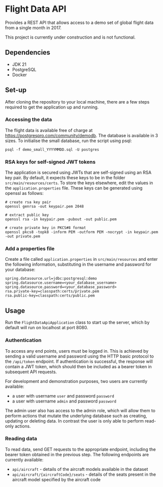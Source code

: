 # Flight Data API

Provides a REST API that allows access to a demo set of global flight data from a single month in 2017.

This project is currently under construction and is not functional.

## Dependencies

- JDK 21
- PostgreSQL
- Docker

## Set-up

After cloning the repository to your local machine, there are a few steps required to get the application up and running.

### Accessing the data

The flight data is available free of charge at https://postgrespro.com/community/demodb. The database is available in 3 sizes. To initialise the small database, run the script using psql:

```shell
psql -f demo_small_YYYYMMDD.sql -U postgres
```

### RSA keys for self-signed JWT tokens

The application is secured using JWTs that are self-signed using an RSA key pair. By default, it expects these keys to be in the folder `src/main/resources/certs`. To store the keys elsewhere, edit the values in the `application.properties` file. These keys can be generated using openssl as follows:

```shell
# create rsa key pair
openssl genrsa -out keypair.pem 2048

# extract public key
openssl rsa -in keypair.pem -pubout -out public.pem

# create private key in PKCS#8 format
openssl pkcs8 -topk8 -inform PEM -outform PEM -nocrypt -in keypair.pem -out private.pem
```

### Add a properties file

Create a file called `application.properties` in `src/main/resources` and enter the following information, substituting in the username and password for your database:

```properties
spring.datasource.url=jdbc:postgresql:demo
spring.datasource.username=<your_database_username>
spring.datasource.password=<your_database_password>
rsa.private-key=classpath:certs/private.pem
rsa.public-key=classpath:certs/public.pem
```

## Usage

Run the `FlightDataApiApplication` class to start up the server, which by default will run on localhost at port 8080.

### Authentication

To access any end points, users must be logged in. This is achieved by sending a valid username and password using the HTTP basic protocol to the `/api/token` endpoint. If authentication is successful, the response will contain a JWT token, which should then be included as a bearer token in subsequent API requests.

For development and demonstration purposes, two users are currently available:

- a user with username `user` and password `password`
- a user with username `admin` and password `password`

The admin user also has access to the admin role, which will allow them to perform actions that mutate the underlying database such as creating, updating or deleting data. In contrast the user is only able to perform read-only actions.

### Reading data

To read data, send GET requests to the appropriate endpoint, including the bearer token obtained in the previous step. The following endpoints are currently available:

- `api/aircraft` - details of the aircraft models available in the dataset
- `api/aircraft/{aircraftCode}/seats` - details of the seats present in the aircraft model specified by the aircraft code



